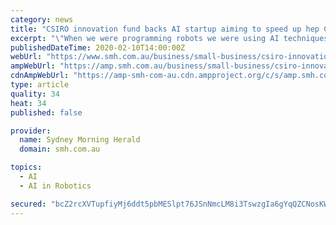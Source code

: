 ```yaml
---
category: news
title: "CSIRO innovation fund backs AI startup aiming to speed up hep C, cancer treatment"
excerpt: "\"When we were programming robots we were using AI techniques to help robots recognise what a soccer ball looks like ... real-world patient journeys and trends to work out how to get treatments into patients' hands sooner. The startup's work has increased treatment rates for hepatitis C, HIV and cancer patients. Prospection is working with ..."
publishedDateTime: 2020-02-10T14:00:00Z
webUrl: "https://www.smh.com.au/business/small-business/csiro-innovation-fund-backs-ai-startup-aiming-to-speed-up-hep-c-cancer-treatment-20200210-p53za0.html"
ampWebUrl: "https://amp.smh.com.au/business/small-business/csiro-innovation-fund-backs-ai-startup-aiming-to-speed-up-hep-c-cancer-treatment-20200210-p53za0.html"
cdnAmpWebUrl: "https://amp-smh-com-au.cdn.ampproject.org/c/s/amp.smh.com.au/business/small-business/csiro-innovation-fund-backs-ai-startup-aiming-to-speed-up-hep-c-cancer-treatment-20200210-p53za0.html"
type: article
quality: 34
heat: 34
published: false

provider:
  name: Sydney Morning Herald
  domain: smh.com.au

topics:
  - AI
  - AI in Robotics

secured: "bcZ2rcXVTupfiyMj6ddt5pbMESlpt76JSnNmcLM8i3TswzgIa6gYqQZCNosKWTHj++aSTDfFObx5NOQ44qUvmXLtln2zS5XiHUzXazSShWNs//mVg1r4wXroqBLuL7JEgPzG+VlAI5/c5Lnqhq3uTDgydrmUG+VRX8IA/MnQfBU5aUo9fsavCZtMhszRV7MOsaUM99MmpkT7Ys08jlOucIisfzc0GfzrT8cNbTyrqBFh94LoSSs+XpiINZAUMmGkvdlnlXb35gj/2KCR1KKRI/WOuPnXVxfF6PFrvtT6FiMD6y5o9Ha32iV7JuWIxjSL7JVVs/2wqRjkEKiBJP3HJdBlftYnzpbgy/svhs84I5JmR7AJuh7MmAqhdQslVYsemmFwKi0xyf8/7wpk7J6eVwWx4ow01SR5mlPru/ovLP3dNcrOJ5YYl3+T6qlfi2iJ1yHz4q38MJDW4dI+3FR8O1HaYOCgY4r5CoO3WRk94q0=;WbWmB14LhxkTR6PKP5bYHA=="
---
```


